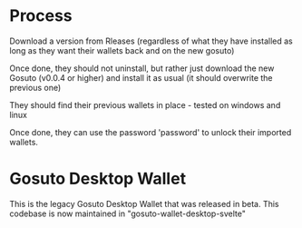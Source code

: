 # Process
Download a version from Rleases (regardless of what they have installed as long as they want their wallets back and on the new gosuto)

Once done, they should not uninstall, but rather just download the new Gosuto (v0.0.4 or higher) and install it as usual (it should overwrite the previous one)

They should find their previous wallets in place - tested on windows and linux 

Once done, they can use the password 'password' to unlock their imported wallets.


# Gosuto Desktop Wallet

This is the legacy Gosuto Desktop Wallet that was released in beta. This codebase is now maintained in "gosuto-wallet-desktop-svelte" 

